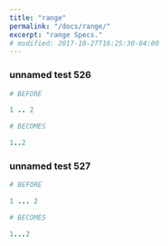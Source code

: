 ```yaml
---
title: "range"
permalink: "/docs/range/"
excerpt: "range Specs."
# modified: 2017-10-27T16:25:30-04:00
---
```

### unnamed test 526
```ruby
# BEFORE

1 .. 2

```
```ruby
# BECOMES

1..2

```
### unnamed test 527
```ruby
# BEFORE

1 ... 2

```
```ruby
# BECOMES

1...2
```
